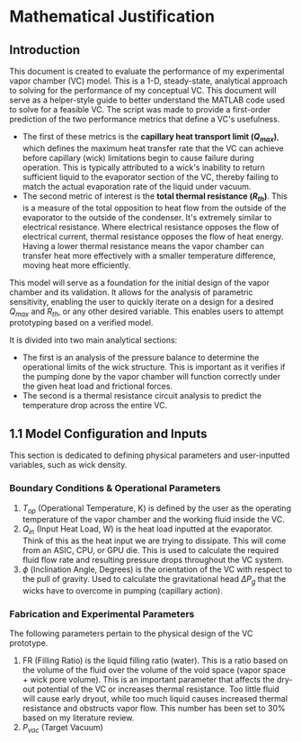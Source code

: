 # Mathematical Justification
## Introduction
This document is created to evaluate the performance of my experimental vapor chamber (VC) model. This is a 1-D, steady-state, analytical approach to solving for the performance of my conceptual VC. This document will serve as a helper-style guide to better understand the MATLAB code used to solve for a feasible VC. The script was made to provide a first-order prediction of the two performance metrics that define a VC's usefulness. 
- The first of these metrics is the **capillary heat transport limit ($Q_{max}$)**, which defines the maximum heat transfer rate that the VC can achieve before capillary (wick) limitations begin to cause failure during operation. This is typically attributed to a wick's inability to return sufficient liquid to the evaporator section of the VC, thereby failing to match the actual evaporation rate of the liquid under vacuum.
- The second metric of interest is the **total thermal resistance ($R_{th}$)**. This is a measure of the total opposition to heat flow from the outside of the evaporator to the outside of the condenser. It's extremely similar to electrical resistance. Where electrical resistance opposes the flow of electrical current, thermal resistance opposes the flow of heat energy. Having a lower thermal resistance means the vapor chamber can transfer heat more effectively with a smaller temperature difference, moving heat more efficiently.

This model will serve as a foundation for the initial design of the vapor chamber and its validation. It allows for the analysis of parametric sensitivity, enabling the user to quickly iterate on a design for a desired $Q_{max}$ and $R_{th}$, or any other desired variable. This enables users to attempt prototyping based on a verified model.

It is divided into two main analytical sections: 
- The first is an analysis of the pressure balance to determine the operational limits of the wick structure. This is important as it verifies if the pumping done by the vapor chamber will function correctly under the given heat load and frictional forces. 
- The second is a thermal resistance circuit analysis to predict the temperature drop across the entire VC.
## 1.1 Model Configuration and Inputs
This section is dedicated to defining physical parameters and user-inputted variables, such as wick density.
### Boundary Conditions & Operational Parameters
1. $T_{op}$ (Operational Temperature, K) is defined by the user as the operating temperature of the vapor chamber and the working fluid inside the VC.
2. $Q_{in}$ (Input Heat Load, W) is the heat load inputted at the evaporator. Think of this as the heat input we are trying to dissipate. This will come from an ASIC, CPU, or GPU die. This is used to calculate the required fluid flow rate and resulting pressure drops throughout the VC system.
3. $\phi$ (Inclination Angle, Degrees) is the orientation of the VC with respect to the pull of gravity. Used to calculate the gravitational head ${\Delta}P_{g}$ that the wicks have to overcome in pumping (capillary action).
### Fabrication and Experimental Parameters
The following parameters pertain to the physical design of the VC prototype.
1. FR (Filling Ratio) is the liquid filling ratio (water). This is a ratio based on the volume of the fluid over the volume of the void space (vapor space + wick pore volume). This is an important parameter that affects the dry-out potential of the VC or increases thermal resistance. Too little fluid will cause early dryout, while too much liquid causes increased thermal resistance and obstructs vapor flow. This number has been set to 30% based on my literature review.
2. $P_{vac}$ (Target Vacuum)
